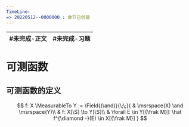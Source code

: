 ```yaml
---
TimeLine: 
=> 20220512--0000000 : 章节已创建
---
```

| #未完成-正文 | #未完成-习题 |
| ------------ | ------------ |

# 可测函数

## 可测函数的定义

$$
f: X \MeasurableTo Y := \Field{(\and)}{\;\;}{
    & \msrspace(X) \and \msrspace(Y)\\
    & f: X[\S] \to Y[\S]\\
    & \forall E \in Y[{\frak M}]: \hat f^{\diamond -}(E) \in X[{\frak M}]
}
$$

